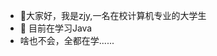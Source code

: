 - 👋大家好，我是zjy,一名在校计算机专业的大学生
- 👀 目前在学习Java
- 啥也不会，全都在学......
<!---
zjy020311/zjy020311 is a ✨ special ✨ repository because its `README.md` (this file) appears on your GitHub profile.
You can click the Preview link to take a look at your changes.
--->
